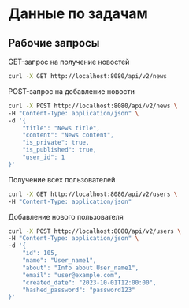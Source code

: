 # Данные по задачам

## Рабочие запросы

GET-запрос на получение новостей

```bash
curl -X GET http://localhost:8080/api/v2/news
```

POST-запрос на добавление новости

```bash
curl -X POST http://localhost:8080/api/v2/news \
-H "Content-Type: application/json" \
-d '{
    "title": "News title",
    "content": "News content",
    "is_private": true,
    "is_published": true,
    "user_id": 1
}'
```

Получение всех пользователей

```bash
curl -X GET http://localhost:8080/api/v2/users \
-H "Content-Type: application/json"
```

Добавление нового пользователя

```bash
curl -X POST http://localhost:8080/api/v2/users \
-H "Content-Type: application/json" \
-d '{
    "id": 105,
    "name": "User_name1",
    "about": "Info about User_name1",
    "email": "user@example.com",
    "created_date": "2023-10-01T12:00:00",
    "hashed_password": "password123"
}'
```
